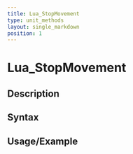 ```yaml
---
title: Lua_StopMovement
type: unit_methods
layout: single_markdown
position: 1
---
```


# Lua_StopMovement

## Description

## Syntax

## Usage/Example


